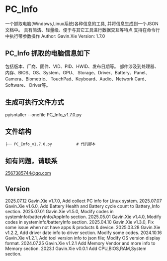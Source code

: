 # PC_Info
一个抓取电脑(Windows,Linux系统)各种信息的工具, 并将信息生成到一个JSON文档中。
具有简洁、轻量级、便于与其它工具进行数据交互等特点
支持在命令行中执行带参数操作
Author: Gavin.Xie
Version: 1.7.0

## PC_Info 抓取的电脑信息如下
包括版本、厂商、固件、VID、PID、HWID、发布日期等。
部件涉及到处理器、内存、BIOS、OS、System、GPU、
Storage、Driver、Battery、Panel、Camera、Biometric、
TouchPad、Keyboard、Audio、Network Card、Software、
Driver等。

## 生成可执行文件方式
pyisntaller --onefile PC_Info_v1.7.0.py

## 文件结构
```
├── PC_Info_v1.7.0.py           # 代码脚本
```
## 如有问题，请联系
2567385744@qq.com

## Version
2025.07.12 Gavin.Xie v1.7.0, Add collect PC info for Linux system.
2025.07.07 Gavin.Xie v1.6.0, Add Battery Health and Battery cycle count to Battery_Info section.
2025.07.01 Gavin.Xie v1.5.0, Modify codes in systemInfo/batteryInfo/AppInfo section.
2025.05.01 Gavin.Xie v1.4.0, Modify codes in systemInfo/batteryInfo section.
2025.04.10 Gavin.Xie v1.3.0, Fix some issue when not have apps & products & device.
2025.03.28 Gavin.Xie v1.2.2, Add driver date info to driver section. Modify some codes.
2024.10.16 Gavin.Xie v1.2.1, Add tool version info to json file; Modify OS version display format.
2024.07.25 Gavin.Xie v1.2.1 Add Memory Vendor and more info to Memory section.
2023.1 Gavin.Xie v0.0.1 Add CPU,BIOS,RAM,System section.
